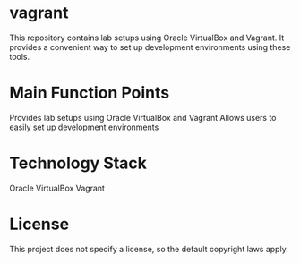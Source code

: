 # vagrant
This repository contains lab setups using Oracle VirtualBox and Vagrant. It provides a convenient way to set up development environments using these tools.

# Main Function Points
Provides lab setups using Oracle VirtualBox and Vagrant
Allows users to easily set up development environments
# Technology Stack
Oracle VirtualBox
Vagrant
# License
This project does not specify a license, so the default copyright laws apply.
